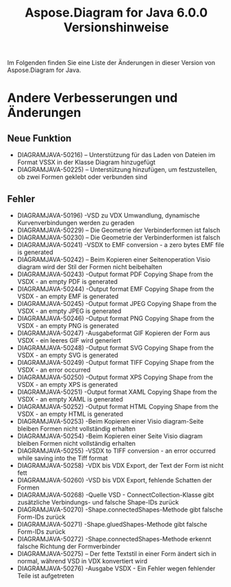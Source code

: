 ﻿---
title: Aspose.Diagram for Java 6.0.0 Versionshinweise
type: docs
weight: 120
url: /de/java/aspose-diagram-for-java-6-0-0-release-notes/
---
Im Folgenden finden Sie eine Liste der Änderungen in dieser Version von Aspose.Diagram for Java.
# **Andere Verbesserungen und Änderungen**
## **Neue Funktion**
- DIAGRAMJAVA-50216) – Unterstützung für das Laden von Dateien im Format VSSX in der Klasse Diagram hinzugefügt
- DIAGRAMJAVA-50225) – Unterstützung hinzufügen, um festzustellen, ob zwei Formen geklebt oder verbunden sind
## **Fehler**
- DIAGRAMJAVA-50196) -VSD zu VDX Umwandlung, dynamische Kurvenverbindungen werden zu geraden
- DIAGRAMJAVA-50229) – Die Geometrie der Verbinderformen ist falsch
- DIAGRAMJAVA-50230) – Die Geometrie der Verbinderformen ist falsch
- DIAGRAMJAVA-50241) -VSDX to EMF conversion - a zero bytes EMF file is generated
- DIAGRAMJAVA-50242) – Beim Kopieren einer Seitenoperation Visio diagram wird der Stil der Formen nicht beibehalten
- DIAGRAMJAVA-50243) -Output format PDF Copying Shape from the VSDX - an empty PDF is generated
- DIAGRAMJAVA-50244) -Output format EMF Copying Shape from the VSDX - an empty EMF is generated
- DIAGRAMJAVA-50245) -Output format JPEG Copying Shape from the VSDX - an empty JPEG is generated
- DIAGRAMJAVA-50246) -Output format PNG Copying Shape from the VSDX - an empty PNG is generated
- DIAGRAMJAVA-50247) -Ausgabeformat GIF Kopieren der Form aus VSDX - ein leeres GIF wird generiert
- DIAGRAMJAVA-50248) -Output format SVG Copying Shape from the VSDX - an empty SVG is generated
- DIAGRAMJAVA-50249) -Output format TIFF Copying Shape from the VSDX - an error occurred
- DIAGRAMJAVA-50250) -Output format XPS Copying Shape from the VSDX - an empty XPS is generated
- DIAGRAMJAVA-50251) -Output format XAML Copying Shape from the VSDX - an empty XAML is generated
- DIAGRAMJAVA-50252) -Output format HTML Copying Shape from the VSDX - an empty HTML is generated
- DIAGRAMJAVA-50253) -Beim Kopieren einer Visio diagram-Seite bleiben Formen nicht vollständig erhalten
- DIAGRAMJAVA-50254) -Beim Kopieren einer Seite Visio diagram bleiben Formen nicht vollständig erhalten
- DIAGRAMJAVA-50255) -VSDX to TIFF conversion - an error occurred while saving into the Tiff format
- DIAGRAMJAVA-50258) -VDX bis VDX Export, der Text der Form ist nicht fett
- DIAGRAMJAVA-50260) -VSD bis VDX Export, fehlende Schatten der Formen
- DIAGRAMJAVA-50268) -Quelle VSD - ConnectCollection-Klasse gibt zusätzliche Verbindungs- und falsche Shape-IDs zurück
- DIAGRAMJAVA-50270) -Shape.connectedShapes-Methode gibt falsche Form-IDs zurück
- DIAGRAMJAVA-50271) -Shape.gluedShapes-Methode gibt falsche Form-IDs zurück
- DIAGRAMJAVA-50272) -Shape.connectedShapes-Methode erkennt falsche Richtung der Formverbinder
- DIAGRAMJAVA-50275) – Der fette Textstil in einer Form ändert sich in normal, während VSD in VDX konvertiert wird
- DIAGRAMJAVA-50276) -Ausgabe VSDX - Ein Fehler wegen fehlender Teile ist aufgetreten
